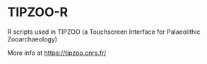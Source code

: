 # TIPZOO-R
R scripts used in TIPZOO (a Touchscreen Interface for Palaeolithic Zooarchaeology)

More info at https://tipzoo.cnrs.fr/
